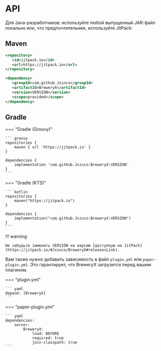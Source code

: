 
# API

Для Java-разработчиков: используйте любой выпущенный JAR-файл локально или, что предпочтительнее, используйте JitPack:

## Maven

```XML
<repository>
   <id>jitpack.io</id>
   <url>https://jitpack.io</url>
</repository>

<dependency>
   <groupId>com.github.Jsinco</groupId>
   <artifactId>BreweryX</artifactId>
   <version>VERSION</version>
   <scope>provided</scope>
</dependency>
```

## Gradle

=== "Gradle (Groovy)"

    ``` groovy
    repositories {
        maven { url 'https://jitpack.io' }
    }

    dependencies {
        implementation 'com.github.Jsinco:BreweryX:VERSION'
    }
    ```

=== "Gradle (KTS)"

    ``` kotlin
    repositories {
        maven("https://jitpack.io")
    }

    dependencies {
        implementation("com.github.Jsinco:BreweryX:VERSION")
    }
    ```

!!! warning

    Не забудьте заменить VERSION на версию [доступную на JitPack](https://jitpack.io/#Jsinco/BreweryX#releasesLink).

Вам также нужно добавить зависимость в файл `plugin.yml` или `paper-plugin.yml`. Это гарантирует, что BreweryX загрузится перед вашим плагином.

=== "plugin.yml"

    ``` yaml
    depend: [BreweryX]
    ```

=== "paper-plugin.yml"

    ``` yaml
    dependencies:
        server:
            BreweryX:
                load: BEFORE
                required: true
                join-classpath: true
    ```
